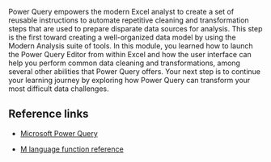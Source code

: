 Power Query empowers the modern Excel analyst to create a set of reusable instructions to automate repetitive cleaning and transformation steps that are used to prepare disparate data sources for analysis. This step is the first toward creating a well-organized data model by using the Modern Analysis suite of tools. In this module, you learned how to launch the Power Query Editor from within Excel and how the user interface can help you perform common data cleaning and transformations, among several other abilities that Power Query offers. Your next step is to continue your learning journey by exploring how Power Query can transform your most difficult data challenges.

## Reference links

- [Microsoft Power Query](https://powerquery.microsoft.com/)

- [M language function reference](https://docs.microsoft.com/powerquery-m/power-query-m-function-reference)
